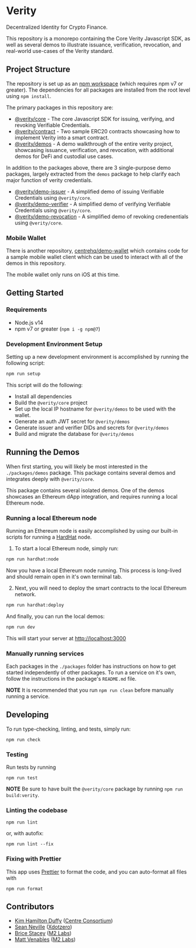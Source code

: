 # Verity

Decentralized Identity for Crypto Finance.

This repository is a monorepo containing the Core Verity Javascript SDK, as well as several demos to illustrate issuance, verification, revocation, and real-world use-cases of the Verity standard.

## Project Structure

The repository is set up as an [npm workspace](https://docs.npmjs.com/cli/v7/using-npm/workspaces) (which requires npm v7 or greater). The dependencies for all packages are installed from the root level using `npm install`.

The primary packages in this repository are:

- [@verity/core](./packages/verity) - The core Javascript SDK for issuing, verifying, and revoking Verifiable Credentials.
- [@verity/contract](./packages/contract) - Two sample ERC20 contracts showcasing how to implement Verity into a smart contract.
- [@verity/demos](./packages/demos) - A demo walkthrough of the entire verity project, showcasing issuance, verification, and revocation, with additional demos for DeFi and custodial use cases.

In addition to the packages above, there are 3 single-purpose demo packages, largely extracted
from the `demos` package to help clarify each major function of verity credentials.

- [@verity/demo-issuer](./packages/demo-issuer) - A simplified demo of issuing Verifiable Credentials using `@verity/core`.
- [@verity/demo-verifier](./packages/demo-verifier) - A simplified demo of verifying Verifiable Credentials using `@verity/core`.
- [@verity/demo-revocation](./packages/demo-revocation) - A simplified demo of revoking credenentials using `@verity/core`.

### Mobile Wallet

There is another repository, [centrehq/demo-wallet](https://github.com/centrehq/demo-wallet) which contains code for a sample mobile wallet client which can be used to interact with all of the demos in this repository.

The mobile wallet only runs on iOS at this time.

## Getting Started

### Requirements

- Node.js v14
- npm v7 or greater (`npm i -g npm@7`)

### Development Environment Setup

Setting up a new development environment is accomplished by running the following script:

```sh
npm run setup
```

This script will do the following:

- Install all dependencies
- Build the `@verity/core` project
- Set up the local IP hostname for `@verity/demos` to be used with the wallet.
- Generate an auth JWT secret for `@verity/demos`
- Generate issuer and verifier DIDs and secrets for `@verity/demos`
- Build and migrate the database for `@verity/demos`

## Running the Demos

When first starting, you will likely be most interested in the `./packages/demos` package. This package contains several demos and integrates deeply with `@verity/core`.

This package contains several isolated demos. One of the demos showcases an Ethereum dApp integration, and requires running a local Ethereum node.

### Running a local Ethereum node

Running an Ethereum node is easily accomplished by using our built-in scripts for running a [HardHat](https://hardhat.org) node.

1. To start a local Ethereum node, simply run:

```sh
npm run hardhat:node
```

Now you have a local Ethereum node running. This process is long-lived and should remain open in it's own terminal tab.

2. Next, you will need to deploy the smart contracts to the local Ethereum network.

```sh
npm run hardhat:deploy
```

And finally, you can run the local demos:

```sh
npm run dev
```

This will start your server at [http://localhost:3000](http://localhost:3000)

### Manually running services

Each packages in the `./packages` folder has instructions on how to get started
independently of other packages. To run a service on it's own, follow the instructions
in the package's `README.md` file.

**NOTE** It is recommended that you run `npm run clean` before manually running a service.

## Developing

To run type-checking, linting, and tests, simply run:

```
npm run check
```

### Testing

Run tests by running

```
npm run test
```

**NOTE** Be sure to have built the `@verity/core` package by running `npm run build:verity`.

### Linting the codebase

```
npm run lint
```

or, with autofix:

```
npm run lint --fix
```

### Fixing with Prettier

This app uses [Prettier](https://prettier.io) to format the code, and you can auto-format all files with

```
npm run format
```

## Contributors

- [Kim Hamilton Duffy](https://github.com/kimdhamilton) ([Centre Consortium](https://centre.io))
- [Sean Neville](https://github.com/psnevio) ([Xdotzero](http://xdotzero.com))
- [Brice Stacey](https://github.com/bricestacey) ([M2 Labs](https://m2.xyz))
- [Matt Venables](https://github.com/venables) ([M2 Labs](https://m2.xyz))
